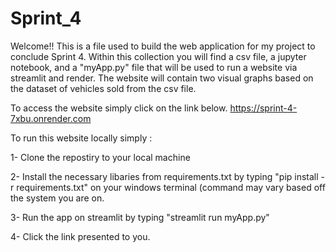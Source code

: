 # Sprint_4

Welcome!! This is a file used to build the web application for my project to conclude Sprint 4. Within this collection you will find a csv file, a jupyter notebook, and a "myApp.py" file that will be used to run a website via streamlit and render. The website will contain two visual graphs based on the dataset of vehicles sold from the csv file. 

To access the website simply click on the link below. 
https://sprint-4-7xbu.onrender.com

To run this website locally simply :

1- Clone the repostiry to your local machine 

2- Install the necessary libaries from requirements.txt by typing "pip install -r requirements.txt" on your windows terminal (command may vary based off the system you are on. 

3- Run the app on streamlit by typing "streamlit run myApp.py"

4- Click the link presented to you. 
